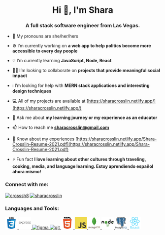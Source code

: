 <h1 align="center">Hi 👋, I'm Shara</h1>
<h3 align="center">A full stack software engineer from Las Vegas.</h3>

- 👩  My pronouns are she/her/hers

- ⚙️  I’m currently working on **a web app to help politics become more accessible to every day people**

- 💡  I’m currently learning **JavaScript, Node, React**

- 🤝🏽  I’m looking to collaborate on **projects that provide meaningful social impact**

- ℹ️  I’m looking for help with **MERN stack applications and interesting design techniques**

- 💻  All of my projects are available at [https://sharacrosslin.netlify.app/](https://sharacrosslin.netlify.app/)

- 💬  Ask me about **my learning journey or my experience as an educator**

- 📫  How to reach me **sharacrosslin@gmail.com**

- 📄  Know about my experiences [https://sharacrosslin.netlify.app/Shara-Crosslin-Resume-2021.pdf](https://sharacrosslin.netlify.app/Shara-Crosslin-Resume-2021.pdf)

- ⚡ Fun fact **I love learning about other cultures through traveling, cooking, media, and language learning. Estoy aprendiendo español ahora mismo!**

<h3 align="left">Connect with me:</h3>
<p align="left">
<a href="https://twitter.com/crosssh8" target="blank"><img align="center" src="https://cdn.jsdelivr.net/npm/simple-icons@3.0.1/icons/twitter.svg" alt="crosssh8" height="30" width="40" /></a>
<a href="https://linkedin.com/in/sharacrosslin" target="blank"><img align="center" src="https://cdn.jsdelivr.net/npm/simple-icons@3.0.1/icons/linkedin.svg" alt="sharacrosslin" height="30" width="40" /></a>
</p>

<h3 align="left">Languages and Tools:</h3>
<p align="left"> <a href="https://www.w3schools.com/css/" target="_blank"> <img src="https://raw.githubusercontent.com/devicons/devicon/master/icons/css3/css3-original-wordmark.svg" alt="css3" width="40" height="40"/> </a> <a href="https://expressjs.com" target="_blank"> <img src="https://raw.githubusercontent.com/devicons/devicon/master/icons/express/express-original-wordmark.svg" alt="express" width="40" height="40"/> </a> <a href="https://www.figma.com/" target="_blank"> <img src="https://www.vectorlogo.zone/logos/figma/figma-icon.svg" alt="figma" width="40" height="40"/> </a> <a href="https://git-scm.com/" target="_blank"> <img src="https://www.vectorlogo.zone/logos/git-scm/git-scm-icon.svg" alt="git" width="40" height="40"/> </a> <a href="https://www.w3.org/html/" target="_blank"> <img src="https://raw.githubusercontent.com/devicons/devicon/master/icons/html5/html5-original-wordmark.svg" alt="html5" width="40" height="40"/> </a> <a href="https://developer.mozilla.org/en-US/docs/Web/JavaScript" target="_blank"> <img src="https://raw.githubusercontent.com/devicons/devicon/master/icons/javascript/javascript-original.svg" alt="javascript" width="40" height="40"/> </a> <a href="https://www.mongodb.com/" target="_blank"> <img src="https://raw.githubusercontent.com/devicons/devicon/master/icons/mongodb/mongodb-original-wordmark.svg" alt="mongodb" width="40" height="40"/> </a> <a href="https://nodejs.org" target="_blank"> <img src="https://raw.githubusercontent.com/devicons/devicon/master/icons/nodejs/nodejs-original-wordmark.svg" alt="nodejs" width="40" height="40"/> </a> <a href="https://www.postgresql.org" target="_blank"> <img src="https://raw.githubusercontent.com/devicons/devicon/master/icons/postgresql/postgresql-original-wordmark.svg" alt="postgresql" width="40" height="40"/> </a> <a href="https://reactjs.org/" target="_blank"> <img src="https://raw.githubusercontent.com/devicons/devicon/master/icons/react/react-original-wordmark.svg" alt="react" width="40" height="40"/> </a> </p>
